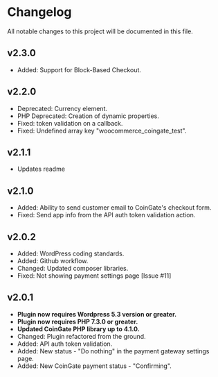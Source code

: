 # Changelog
All notable changes to this project will be documented in this file.


v2.3.0
---
* Added: Support for Block-Based Checkout.


v2.2.0
---
* Deprecated: Currency element.
* PHP Deprecated: Creation of dynamic properties.  
* Fixed: token validation on a callback.
* Fixed: Undefined array key "woocommerce_coingate_test".

v2.1.1
---
* Updates readme

v2.1.0
---
* Added: Ability to send customer email to CoinGate's checkout form.
* Fixed: Send app info from the API auth token validation action.

v2.0.2
---
* Added: WordPress coding standards.
* Added: Github workflow.
* Changed: Updated composer libraries.
* Fixed: Not showing payment settings page [Issue #11]

v2.0.1
---
* **Plugin now requires Wordpress 5.3 version or greater.**
* **Plugin now requires PHP 7.3.0 or greater.**
* **Updated CoinGate PHP library up to 4.1.0.**
* Changed: Plugin refactored from the ground.
* Added: API auth token validation.
* Added: New status - "Do nothing" in the payment gateway settings page.
* Added: New CoinGate payment status - "Confirming".
